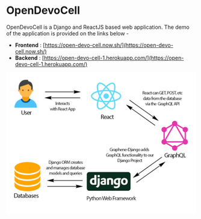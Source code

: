 # OpenDevoCell

OpenDevoCell is a Django and ReactJS based web application.
The demo of the application is provided on the links below -
* **Frontend** : [https://open-devo-cell.now.sh/](https://open-devo-cell.now.sh/)
* **Backend**  : [https://open-devo-cell-1.herokuapp.com/](https://open-devo-cell-1.herokuapp.com/)

![Web application architecture](https://raw.githubusercontent.com/abhishekbvs/OpenDevoCell/master/Images/architecture.jpg)